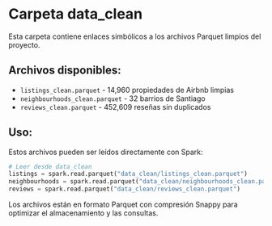 # Carpeta data_clean

Esta carpeta contiene enlaces simbólicos a los archivos Parquet limpios del proyecto.

## Archivos disponibles:

- `listings_clean.parquet` - 14,960 propiedades de Airbnb limpias
- `neighbourhoods_clean.parquet` - 32 barrios de Santiago
- `reviews_clean.parquet` - 452,609 reseñas sin duplicados

## Uso:

Estos archivos pueden ser leídos directamente con Spark:

```python
# Leer desde data_clean
listings = spark.read.parquet("data_clean/listings_clean.parquet")
neighbourhoods = spark.read.parquet("data_clean/neighbourhoods_clean.parquet")
reviews = spark.read.parquet("data_clean/reviews_clean.parquet")
```

Los archivos están en formato Parquet con compresión Snappy para optimizar el almacenamiento y las consultas.
